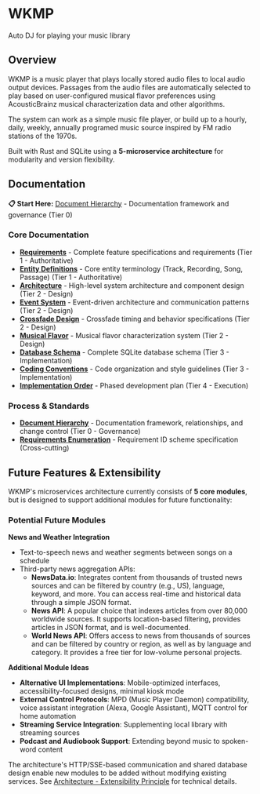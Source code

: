 # WKMP
Auto DJ for playing your music library

## Overview

WKMP is a music player that plays locally stored audio files to local audio output devices.  Passages from the audio files are automatically selected to play based on user-configured musical flavor preferences using AcousticBrainz musical characterization data and other algorithms.

The system can work as a simple music file player, or build up to a hourly, daily, weekly, annually programed music source inspired by FM radio stations of the 1970s.

Built with Rust and SQLite using a **5-microservice architecture** for modularity and version flexibility.

## Documentation

**📋 Start Here:** [Document Hierarchy](docs/document_hierarchy.md) - Documentation framework and governance (Tier 0)

### Core Documentation

- **[Requirements](docs/requirements.md)** - Complete feature specifications and requirements (Tier 1 - Authoritative)
- **[Entity Definitions](docs/entity_definitions.md)** - Core entity terminology (Track, Recording, Song, Passage) (Tier 1 - Authoritative)
- **[Architecture](docs/architecture.md)** - High-level system architecture and component design (Tier 2 - Design)
- **[Event System](docs/event_system.md)** - Event-driven architecture and communication patterns (Tier 2 - Design)
- **[Crossfade Design](docs/crossfade.md)** - Crossfade timing and behavior specifications (Tier 2 - Design)
- **[Musical Flavor](docs/musical_flavor.md)** - Musical flavor characterization system (Tier 2 - Design)
- **[Database Schema](docs/database_schema.md)** - Complete SQLite database schema (Tier 3 - Implementation)
- **[Coding Conventions](docs/coding_conventions.md)** - Code organization and style guidelines (Tier 3 - Implementation)
- **[Implementation Order](docs/implementation_order.md)** - Phased development plan (Tier 4 - Execution)

### Process & Standards

- **[Document Hierarchy](docs/document_hierarchy.md)** - Documentation framework, relationships, and change control (Tier 0 - Governance)
- **[Requirements Enumeration](docs/requirements_enumeration.md)** - Requirement ID scheme specification (Cross-cutting)

## Future Features & Extensibility

WKMP's microservices architecture currently consists of **5 core modules**, but is designed to support additional modules for future functionality:

### Potential Future Modules

**News and Weather Integration**
- Text-to-speech news and weather segments between songs on a schedule
- Third-party news aggregation APIs:
  - **NewsData.io**: Integrates content from thousands of trusted news sources and can be filtered by country (e.g., US), language, keyword, and more. You can access real-time and historical data through a simple JSON format.
  - **News API**: A popular choice that indexes articles from over 80,000 worldwide sources. It supports location-based filtering, provides articles in JSON format, and is well-documented.
  - **World News API**: Offers access to news from thousands of sources and can be filtered by country or region, as well as by language and category. It provides a free tier for low-volume personal projects.

**Additional Module Ideas**
- **Alternative UI Implementations**: Mobile-optimized interfaces, accessibility-focused designs, minimal kiosk mode
- **External Control Protocols**: MPD (Music Player Daemon) compatibility, voice assistant integration (Alexa, Google Assistant), MQTT control for home automation
- **Streaming Service Integration**: Supplementing local library with streaming sources
- **Podcast and Audiobook Support**: Extending beyond music to spoken-word content

The architecture's HTTP/SSE-based communication and shared database design enable new modules to be added without modifying existing services. See [Architecture - Extensibility Principle](docs/architecture.md#extensibility-principle) for technical details. 
